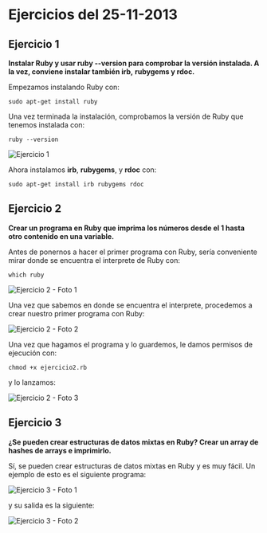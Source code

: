 # Ejercicios del 25-11-2013

## Ejercicio 1

**Instalar Ruby y usar ruby --version para comprobar la versión instalada. A la vez, conviene instalar también irb,** 
**rubygems y rdoc.**

Empezamos instalando Ruby con: 

`sudo apt-get install ruby`

Una vez terminada la instalación, comprobamos la versión de Ruby que tenemos instalada con: 

`ruby --version` 

![Ejercicio 1](http://ubuntuone.com/75vIUdq9GLjPZHvm2xr279)

Ahora instalamos **irb**, **rubygems**, y **rdoc** con:

`sudo apt-get install irb rubygems rdoc`

## Ejercicio 2

**Crear un programa en Ruby que imprima los números desde el 1 hasta otro contenido en una variable.**

Antes de ponernos a hacer el primer programa con Ruby, sería conveniente mirar donde se encuentra el interprete de Ruby 
con:

`which ruby` 

![Ejercicio 2 - Foto 1](http://ubuntuone.com/3u5fr89svQK42Nj68nk2a8)

Una vez que sabemos en donde se encuentra el interprete, procedemos a crear nuestro primer programa con Ruby:

![Ejercicio 2 - Foto 2](http://ubuntuone.com/0AWRoGkl5CInHONIhLS7mf)

Una vez que hagamos el programa y lo guardemos, le damos permisos de ejecución con:

`chmod +x ejercicio2.rb`

y lo lanzamos:

![Ejercicio 2 - Foto 3](http://ubuntuone.com/5YZj8A3yy6KnpzXCpozoyR)

## Ejercicio 3

**¿Se pueden crear estructuras de datos mixtas en Ruby? Crear un array de hashes de arrays e imprimirlo.**

Sí, se pueden crear estructuras de datos mixtas en Ruby y es muy fácil. Un ejemplo de esto es el siguiente programa:

![Ejercicio 3 - Foto 1](http://ubuntuone.com/56Ycm69HCZ0VTj7B2zqWlY)

y su salida es la siguiente:

![Ejercicio 3 - Foto 2](http://ubuntuone.com/32xhYgovr7RXqXPpkgpmwr)
